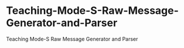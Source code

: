 # Teaching-Mode-S-Raw-Message-Generator-and-Parser
Teaching Mode-S Raw Message Generator and Parser
